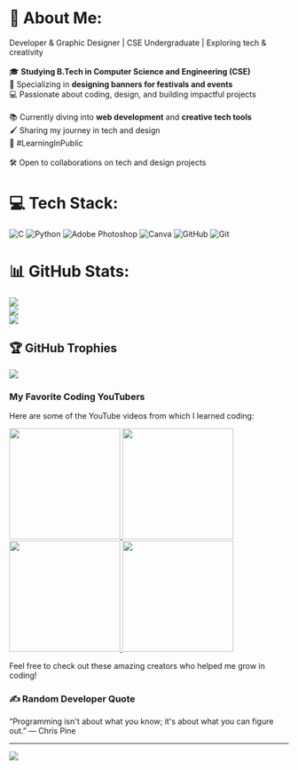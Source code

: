 # 💫 About Me:
Developer & Graphic Designer | CSE Undergraduate | Exploring tech & creativity  <br><br>🎓 **Studying B.Tech in Computer Science and Engineering (CSE)**  <br>🎨 Specializing in **designing banners for festivals and events**  <br>💻 Passionate about coding, design, and building impactful projects  <br><br>📚 Currently diving into **web development** and **creative tech tools**  <br>🖌️ Sharing my journey in tech and design  <br>🌱 #LearningInPublic  <br><br>🛠️ Open to collaborations on tech and design projects 


# 💻 Tech Stack:
![C](https://img.shields.io/badge/c-%2300599C.svg?style=flat&logo=c&logoColor=white) ![Python](https://img.shields.io/badge/python-3670A0?style=flat&logo=python&logoColor=ffdd54) ![Adobe Photoshop](https://img.shields.io/badge/adobe%20photoshop-%2331A8FF.svg?style=flat&logo=adobe%20photoshop&logoColor=white) ![Canva](https://img.shields.io/badge/Canva-%2300C4CC.svg?style=flat&logo=Canva&logoColor=white) ![GitHub](https://img.shields.io/badge/github-%23121011.svg?style=flat&logo=github&logoColor=white) ![Git](https://img.shields.io/badge/git-%23F05033.svg?style=flat&logo=git&logoColor=white)
# 📊 GitHub Stats:
![](https://github-readme-stats.vercel.app/api?username=Prithvi-Bytes&theme=dark&hide_border=false&include_all_commits=false&count_private=false)<br/>
![](https://github-readme-streak-stats.herokuapp.com/?user=Prithvi-Bytes&theme=dark&hide_border=false)<br/>
![](https://github-readme-stats.vercel.app/api/top-langs/?username=Prithvi-Bytes&theme=dark&hide_border=false&include_all_commits=false&count_private=false&layout=compact)

## 🏆 GitHub Trophies
![](https://github-profile-trophy.vercel.app/?username=Prithvi-Bytes&theme=radical&no-frame=false&no-bg=true&margin-w=4)

### My Favorite Coding YouTubers

Here are some of the YouTube videos from which I learned coding:

<a href="https://youtu.be/yGB9jhsEsr8?si=8YNJ_A-ESNHdl6Tj">
  <img src="https://img.youtube.com/vi/yGB9jhsEsr8/maxresdefault.jpg" width="200" />
</a>

<a href="https://youtu.be/ZSPZob_1TOk?si=FFqgCFyY_0Kd4OvF">
  <img src="https://img.youtube.com/vi/ZSPZob_1TOk/maxresdefault.jpg" width="200" />
</a>

<a href="https://youtu.be/HcOc7P5BMi4?si=eGtby8DD87JZ7mdp">
  <img src="https://img.youtube.com/vi/HcOc7P5BMi4/maxresdefault.jpg" width="200" />
</a>

<a href="https://youtu.be/Ez8F0nW6S-w?si=3x5HJD9wqBOjR8E-">
  <img src="https://img.youtube.com/vi/Ez8F0nW6S-w/maxresdefault.jpg" width="200" />
</a>



Feel free to check out these amazing creators who helped me grow in coding!


### ✍️ Random Developer Quote
“Programming isn't about what you know; it's about what you can figure out.” — Chris Pine

---

<a href="https://visitcount.itsvg.in">
  <img src="https://visitcount.itsvg.in/api?id=Prithvi-Bytes&label=Profile%20Views&color=0&icon=2&pretty=true" />
</a>

